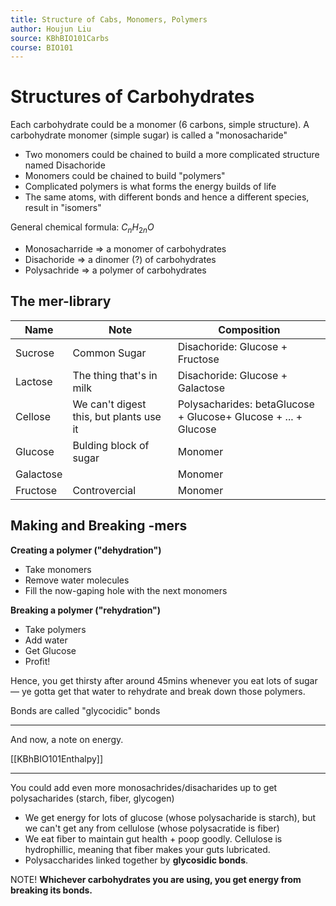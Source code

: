 ```yaml
---
title: Structure of Cabs, Monomers, Polymers
author: Houjun Liu
source: KBhBIO101Carbs
course: BIO101
---
```


# Structures of Carbohydrates
Each carbohydrate could be a monomer (6 carbons, simple structure). A carbohydrate monomer (simple sugar) is called a "monosacharide"

* Two monomers could be chained to build a more complicated structure named Disachoride
* Monomers could be chained to build "polymers"
* Complicated polymers is what forms the energy builds of life
* The same atoms, with different bonds and hence a different species, result in "isomers"

General chemical formula: $C_n H_{2n} O$

- Monosacharride => a monomer of carbohydrates
- Disachoride => a dinomer (?) of carbohydrates
- Polysachride => a polymer of carbohydrates

## The mer-library

| Name      | Note                                    | Composition                                                    |
|-----------|-----------------------------------------|----------------------------------------------------------------|
| Sucrose   | Common Sugar                            | Disachoride: Glucose + Fructose                                |
| Lactose   | The thing that's in milk                | Disachoride: Glucose + Galactose                               |
| Cellose   | We can't digest this, but plants use it | Polysacharides: betaGlucose + Glucose+ Glucose + ... + Glucose |
| Glucose   | Bulding block of sugar                  | Monomer                                                        |
| Galactose |                                         | Monomer                                                        |
| Fructose  | Controvercial                           | Monomer                                                        |

## Making and Breaking -mers
**Creating a polymer ("dehydration")**

* Take monomers
* Remove water molecules
* Fill the now-gaping hole with the next monomers

**Breaking a polymer ("rehydration")**

* Take polymers
* Add water
* Get Glucose
* Profit!

Hence, you get thirsty after around 45mins whenever you eat lots of sugar — ye gotta get that water to rehydrate and break down those polymers.

Bonds are called "glycocidic" bonds

***

And now, a note on energy.

[[KBhBIO101Enthalpy]]

***

You could add even more monosachrides/disacharides up to get polysacharides (starch, fiber, glycogen)

* We get energy for lots of glucose (whose polysacharide is starch), but we can't get any from cellulose (whose polysacratide is fiber)
* We eat fiber to maintain gut health + poop goodly. Cellulose is hydrophillic, meaning that fiber makes your guts lubricated. 
* Polysaccharides linked together by **glycosidic bonds**.

NOTE! **Whichever carbohydrates you are using, you get energy from breaking its bonds.**
